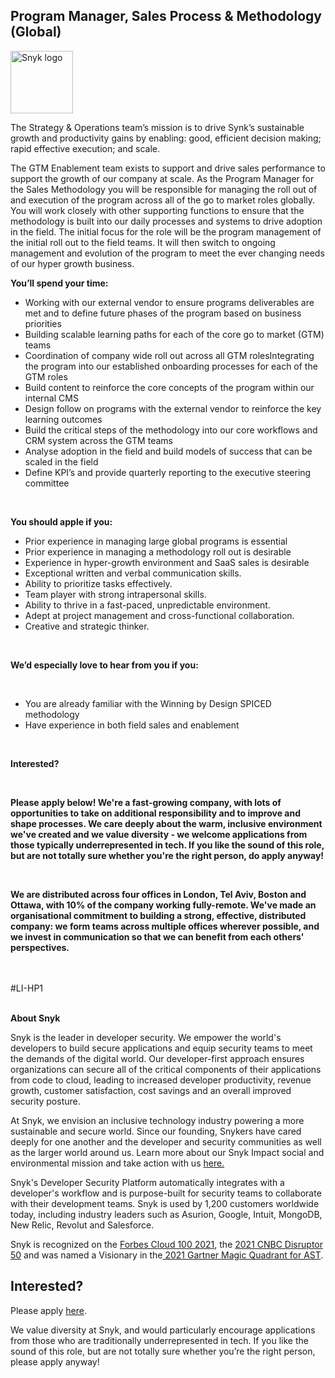 Program Manager, Sales Process & Methodology (Global)
---

<img src="https://res.cloudinary.com/snyk/image/upload/v1537345894/press-kit/brand/logo-black.png" width="100" alt="Snyk logo" />

<p><span style="font-weight: 400;">The Strategy &amp; Operations team’s mission is to drive Synk’s sustainable growth and productivity gains by enabling: good, efficient decision making; rapid effective execution; and scale.</span></p>
<p><span style="font-weight: 400;">The GTM Enablement team exists to support and drive sales performance to support the growth of our company at scale. As the Program Manager for the Sales Methodology you will be responsible for managing the roll out of and execution of the program across all of the go to market roles globally. You will work closely with other supporting functions to ensure that the methodology is built into our daily processes and systems to drive adoption in the field. The initial focus for the role will be the program management of the initial roll out to the field teams. It will then switch to ongoing management and evolution of the program to meet the ever changing needs of our hyper growth business.&nbsp;</span></p>
<p><strong>You’ll spend your time:</strong></p>
<ul>
<li style="font-weight: 400;"><span style="font-weight: 400;">Working with our external vendor to ensure programs deliverables are met and to define future phases of the program based on business priorities</span></li>
<li style="font-weight: 400;"><span style="font-weight: 400;">Building scalable learning paths for each of the core go to market (GTM) teams&nbsp;</span></li>
<li style="font-weight: 400;"><span style="font-weight: 400;">Coordination of company wide roll out across all GTM rolesIntegrating the program into our established onboarding processes for each of the GTM roles</span></li>
<li style="font-weight: 400;"><span style="font-weight: 400;">Build content to reinforce the core concepts of the program within our internal CMS</span></li>
<li style="font-weight: 400;"><span style="font-weight: 400;">Design follow on programs with the external vendor to reinforce the key learning outcomes</span></li>
<li style="font-weight: 400;"><span style="font-weight: 400;">Build the critical steps of the methodology into our core workflows and CRM system across the GTM teams</span></li>
<li style="font-weight: 400;"><span style="font-weight: 400;">Analyse adoption in the field and build models of success that can be scaled in the field</span></li>
<li style="font-weight: 400;"><span style="font-weight: 400;">Define KPI’s and provide quarterly reporting to the executive steering committee</span></li>
</ul>
<p>&nbsp;</p>
<p><strong>You should apple if you:&nbsp;</strong></p>
<ul>
<li style="font-weight: 400;"><span style="font-weight: 400;">Prior experience in managing large global programs is essential</span></li>
<li style="font-weight: 400;"><span style="font-weight: 400;">Prior experience in managing a methodology roll out is desirable</span></li>
<li style="font-weight: 400;"><span style="font-weight: 400;">Experience in hyper-growth environment and SaaS sales is desirable</span></li>
<li style="font-weight: 400;"><span style="font-weight: 400;">Exceptional written and verbal communication skills.</span></li>
<li style="font-weight: 400;"><span style="font-weight: 400;">Ability to prioritize tasks effectively.</span></li>
<li style="font-weight: 400;"><span style="font-weight: 400;">Team player with strong intrapersonal skills.</span></li>
<li style="font-weight: 400;"><span style="font-weight: 400;">Ability to thrive in a fast-paced, unpredictable environment.&nbsp;</span></li>
<li style="font-weight: 400;"><span style="font-weight: 400;">Adept at project management and cross-functional collaboration.</span></li>
<li style="font-weight: 400;"><span style="font-weight: 400;">Creative and strategic thinker.</span></li>
</ul>
<p>&nbsp;</p>
<p><strong>We’d especially love to hear from you if you:</strong></p>
<p>&nbsp;</p>
<ul>
<li style="font-weight: 400;"><span style="font-weight: 400;">You are already familiar with the Winning by Design SPICED methodology</span></li>
<li style="font-weight: 400;"><span style="font-weight: 400;">Have experience in both field sales and enablement&nbsp;&nbsp;&nbsp;&nbsp;&nbsp;&nbsp;&nbsp;&nbsp;&nbsp;&nbsp;&nbsp;&nbsp;&nbsp;&nbsp;&nbsp;&nbsp;&nbsp;&nbsp;&nbsp;&nbsp;&nbsp;&nbsp;</span></li>
</ul>
<p>&nbsp;</p>
<p><strong>Interested?</strong></p>
<p>&nbsp;</p>
<p><strong>Please apply below! We're a fast-growing company, with lots of opportunities to take on additional responsibility and to improve and shape processes. We care deeply about the warm, inclusive environment we've created and we value diversity - we welcome applications from those typically underrepresented in tech. If you like the sound of this role, but are not totally sure whether you're the right person, do apply anyway!</strong></p>
<p>&nbsp;</p>
<p><strong>We are distributed across four offices in London, Tel Aviv, Boston and Ottawa, with 10% of the company working fully-remote. We've made an organisational commitment to building a strong, effective, distributed company: we form teams across multiple offices wherever possible, and we invest in communication so that we can benefit from each others' perspectives.</strong></p>
<p><br><br>#LI-HP1<br><br></p><div class="content-conclusion"><p><strong>About Snyk</strong></p>
<p><span style="font-weight: 400;">Snyk is the leader in developer security. We empower the world's developers to build secure applications and equip security teams to meet the demands of the digital world. Our developer-first approach ensures organizations can secure all of the critical components of their applications from code to cloud, leading to increased developer productivity, revenue growth, customer satisfaction, cost savings and an overall improved security posture.&nbsp;</span></p>
<p><span style="font-weight: 400;">At Snyk, we envision an inclusive technology industry powering a more sustainable and secure world.</span> <span style="font-weight: 400;">Since our founding, Snykers have cared deeply for one another and the developer and security communities as well as the larger world around us. Learn more about our Snyk Impact social and environmental mission and take action with us </span><a href="https://snyk.io/about/snyk-impact/"><span style="font-weight: 400;">here.</span></a></p>
<p><span style="font-weight: 400;">Snyk's Developer Security Platform automatically integrates with a developer's workflow and is purpose-built for security teams to collaborate with their development teams. Snyk is used by 1,200 customers worldwide today, including industry leaders such as Asurion, Google, Intuit, MongoDB, New Relic, Revolut and Salesforce.</span></p>
<p><span style="font-weight: 400;">Snyk is recognized on the </span><a href="https://www.forbes.com/cloud100/#6f24b5ba5f94"><span style="font-weight: 400;">Forbes Cloud 100 2021</span></a><span style="font-weight: 400;">, the </span><a href="https://www.cnbc.com/2021/05/25/these-are-the-2021-cnbc-disruptor-50-companies.html"><span style="font-weight: 400;">2021 CNBC Disruptor 50</span></a><span style="font-weight: 400;"> and was named a Visionary in the</span><a href="https://snyk.io/blog/snyk-visionary-2021-gartner-magic-quadrant-for-ast/"><span style="font-weight: 400;"> 2021 Gartner Magic Quadrant for AST</span></a><span style="font-weight: 400;">.</span></p></div>

Interested?
---

Please apply [here](https://boards.greenhouse.io/snyk/jobs/5608799002#app).

We value diversity at Snyk, and would particularly encourage applications from those who are traditionally underrepresented in tech.
If you like the sound of this role, but are not totally sure whether you’re the right person, please apply anyway!
